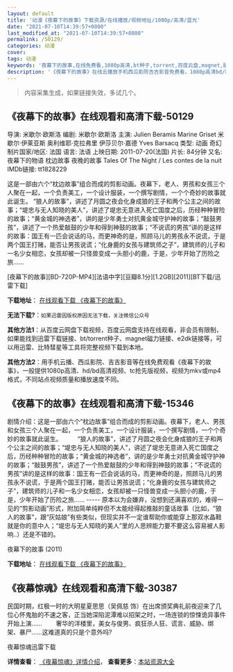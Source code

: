 ```yaml
---
layout: default
title: '动漫《夜幕下的故事》下载资源/在线播放/视频地址/1080p/高清/蓝光'
date: "2021-07-10T14:39:57+0800"
last_modified_at: "2021-07-10T14:39:57+0800"
permalink: /50129/
categories: 动漫
cover:
tags: 动漫
keywords: '夜幕下的故事,在线免费看,1080p高清,bt种子,torrent,百度云盘,magnet,磁力链,迅雷下载资源'
description: '《夜幕下的故事》在线云播放手机西瓜影院吉吉影音免费看，1080p高清bd/hd未删减完整版和tc抢先枪版，mkv/mp4格式，附带bt/torrent种子、magnet/磁力链、百度云盘、网盘资源迅雷下载链接'
---
```


>内容采集生成，如果链接失效，多试几个。


## 《夜幕下的故事》在线观看和高清下载-50129

导演: 米歇尔·欧斯洛 编剧: 米歇尔·欧斯洛 主演: Julien Beramis Marine Griset 米歇尔·伊莱亚斯 奥利维耶·克拉弗里 伊莎贝尔·嘉德 Yves Barsacq 类型: 动画 奇幻 制片国家/地区: 法国 语言: 法语 上映日期: 2011-07-20(法国) 片长: 84分钟 又名: 夜幕下的物语 枕边故事 夜晚的故事 Tales Of The Night / Les contes de la nuit IMDb链接: tt1828229

这是一部由六个“枕边故事”组合而成的剪影动画。夜幕下，老人、男孩和女孩三个人聚在一起，一个负责美工，一个设计服装，一个撰写剧情，一个个奇妙的故事就此诞生。 “狼人的故事”，讲述了月圆之夜会化身成狼的王子和两个公主之间的故事；“堤忠与无人知晓的美人”，讲述了堤忠无意进入死亡国度之后，历经种种冒险的故事；“黄金城的神选者”，讲的是少年勇士对抗黄金城守护神的故事；“敲鼓男孩”，讲述了一个热爱敲鼓的少年和得到神鼓的故事；“不说谎的男孩”讲的是这样的故事：国王有一匹会说话的马，而更神奇的是，照顾马儿的男孩永不说谎，于是两个国王打赌，能否让男孩说谎；“化身鹿的女孩与建筑师之子”，建筑师的儿子和一名少女相恋，女孩却被一只怪兽变成一头胆小的鹿，于是，少年开始了历险之旅……


[夜幕下的故事][BD-720P-MP4][法语中字][豆瓣8.1分][1.2GB][2011][BT下载/迅雷下载]

**下载地址**： [在线观看下载 《夜幕下的故事》](https://www.btdx8.com/torrent/tales_of_the_night_2011.html) 


**无法下载?**：`如果迅雷因版权原因无法下载，关注微信公众号 `

**其他方法1**：从百度云网盘下载视频，百度云网盘支持在线观看，非会员有限制，如果能找到迅雷下载链接、bt/torrent种子、magnet磁力链接、e2dk链接等，可以用迅雷、比特彗星等工具将完整视频下载到本地。

**其他方法2**：用手机云播、西瓜影院、吉吉影音等在线免费观看《夜幕下的故事》，一般提供1080p高清、hd/bd高清视频、tc抢先版视频，视频为mkv或mp4格式，不同站点视频质量和播放速度不同。


## 《夜幕下的故事》在线观看和高清下载-15346

剧情介绍：这是一部由六个“枕边故事”组合而成的剪影动画。夜幕下，老人、男孩和女孩三个人聚在一起，一个负责美工，一个设计服装，一个撰写剧情，一个个奇妙的故事就此诞生。  　　“狼人的故事”，讲述了月圆之夜会化身成狼的王子和两个公主之间的故事；“堤忠与无人知晓的美人”，讲述了堤忠无意进入死亡国度之后，历经种种冒险的故事；“黄金城的神选者”，讲的是少年勇士对抗黄金城守护神的故事；“敲鼓男孩”，讲述了一个热爱敲鼓的少年和得到神鼓的故事；“不说谎的男孩”讲的是这样的故事：国王有一匹会说话的马，而更神奇的是，照顾马儿的男孩永不说谎，于是两个国王打赌，能否让男孩说谎；“化身鹿的女孩与建筑师之子”，建筑师的儿子和一名少女相恋，女孩却被一只怪兽变成一头胆小的鹿，于是，少年开始了历险之旅…… ----- 原本以为会嫌弃，没想到还满喜欢的，难得一见的“剪影动画”形式，附加简单纯粹但不太能经得起推敲的童话故事（比如，“狼人的故事”，跟“灰姑娘”有些类似，但现实并不一定谁帮助你或能穿上那双水晶鞋就是你的意中人；“堤忠与无人知晓的美人”里的人思辨能力要不要这么容易被人影响..）还是不错的。


夜幕下的故事 (2011)

**下载地址**： [在线观看下载 《夜幕下的故事》](https://www.btbtdy.me/btdy/dy4661.html) 


## 《夜幕惊魂》在线观看和高清下载-30387

民国时期，红极一时的大明星夏思思（吴佩慈 饰）在出席颁奖典礼前夜迎来了几位心怀鬼胎的不速之客，正当她深陷泥潭难以招架之时，一场连锁的惊悚诡异事件开始上演&hellip;… 　　奢华的洋楼里，美女与俊男、疯狂杀人狂、谎言、威胁、绑架、暴尸&hellip;…这难道真的只是个意外吗?


夜幕惊魂迅雷下载

**详情查看**： [《夜幕惊魂》详情介绍](/movie/30387/)， **查看更多**：[本站资源大全](/movie/t/all/)

